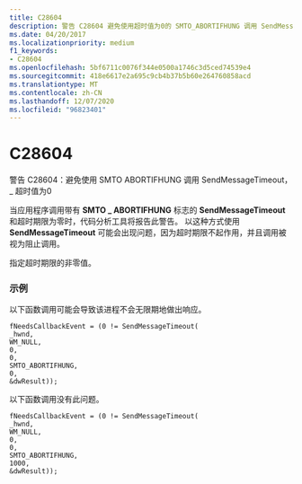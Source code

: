 ```yaml
---
title: C28604
description: 警告 C28604 避免使用超时值为0的 SMTO_ABORTIFHUNG 调用 SendMessageTimeout。
ms.date: 04/20/2017
ms.localizationpriority: medium
f1_keywords:
- C28604
ms.openlocfilehash: 5bf6711c0076f344e0500a1746c3d5ced74539e4
ms.sourcegitcommit: 418e6617e2a695c9cb4b37b5b60e264760858acd
ms.translationtype: MT
ms.contentlocale: zh-CN
ms.lasthandoff: 12/07/2020
ms.locfileid: "96823401"
---
```

# <a name="c28604"></a>C28604


警告 C28604：避免使用 SMTO ABORTIFHUNG 调用 SendMessageTimeout， \_ 超时值为0

当应用程序调用带有 **SMTO \_ ABORTIFHUNG** 标志的 **SendMessageTimeout** 和超时期限为零时，代码分析工具将报告此警告。 以这种方式使用 **SendMessageTimeout** 可能会出现问题，因为超时期限不起作用，并且调用被视为阻止调用。

指定超时期限的非零值。

### <a name="span-idexamplespanspan-idexamplespanexample"></a><span id="example"></span><span id="EXAMPLE"></span>示例

以下函数调用可能会导致该进程不会无限期地做出响应。

```
fNeedsCallbackEvent = (0 != SendMessageTimeout(
_hwnd, 
WM_NULL, 
0,
0, 
SMTO_ABORTIFHUNG,
0,
&dwResult)); 
```

以下函数调用没有此问题。

```
fNeedsCallbackEvent = (0 != SendMessageTimeout(
_hwnd, 
WM_NULL, 
0,
0,
SMTO_ABORTIFHUNG,
1000,  
&dwResult)); 
```

 

 






